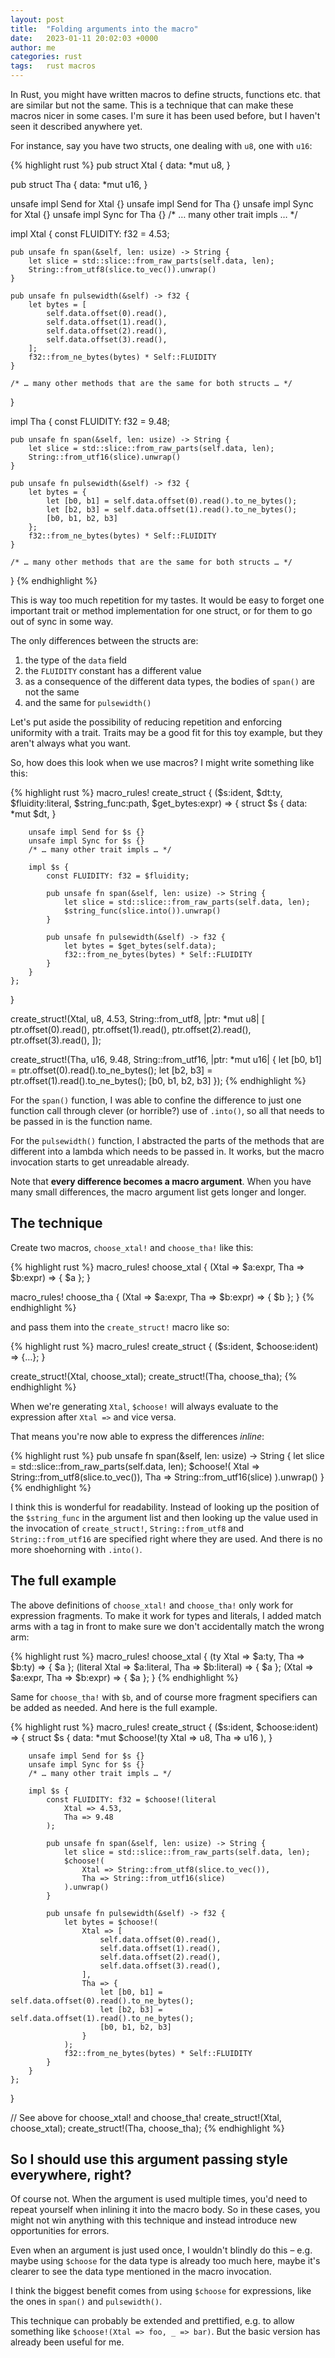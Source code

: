 ```yaml
---
layout: post
title:  "Folding arguments into the macro"
date:   2023-01-11 20:02:03 +0000
author: me
categories: rust
tags:   rust macros
---
```


In Rust, you might have written macros to define structs, functions etc. that are similar but not the same. This is a technique that can make these macros nicer in some cases. I'm sure it has been used before, but I haven't seen it described anywhere yet.

For instance, say you have two structs, one dealing with `u8`, one with `u16`:

{% highlight rust %}
pub struct Xtal {
    data: *mut u8,
}

pub struct Tha {
    data: *mut u16,
}

unsafe impl Send for Xtal {}
unsafe impl Send for Tha {}
unsafe impl Sync for Xtal {}
unsafe impl Sync for Tha {}
/* … many other trait impls … */

impl Xtal {
    const FLUIDITY: f32 = 4.53;
    
    pub unsafe fn span(&self, len: usize) -> String {
        let slice = std::slice::from_raw_parts(self.data, len);
        String::from_utf8(slice.to_vec()).unwrap()
    }

    pub unsafe fn pulsewidth(&self) -> f32 {
        let bytes = [
            self.data.offset(0).read(),
            self.data.offset(1).read(),
            self.data.offset(2).read(),
            self.data.offset(3).read(),
        ];
        f32::from_ne_bytes(bytes) * Self::FLUIDITY
    }

    /* … many other methods that are the same for both structs … */
}

impl Tha {
    const FLUIDITY: f32 = 9.48;
    
    pub unsafe fn span(&self, len: usize) -> String {
        let slice = std::slice::from_raw_parts(self.data, len);
        String::from_utf16(slice).unwrap()
    }

    pub unsafe fn pulsewidth(&self) -> f32 {
        let bytes = {
            let [b0, b1] = self.data.offset(0).read().to_ne_bytes();
            let [b2, b3] = self.data.offset(1).read().to_ne_bytes();
            [b0, b1, b2, b3]
        };
        f32::from_ne_bytes(bytes) * Self::FLUIDITY
    }

    /* … many other methods that are the same for both structs … */
}
{% endhighlight %}

This is way too much repetition for my tastes. It would be easy to forget one important trait or method implementation for one struct, or for them to go out of sync in some way.

The only differences between the structs are:
1. the type of the `data` field
2. the `FLUIDITY` constant has a different value
3. as a consequence of the different data types, the bodies of `span()` are not the same
4. and the same for `pulsewidth()`

Let's put aside the possibility of reducing repetition and enforcing uniformity with a trait. Traits may be a good fit for this toy example, but they aren't always what you want.

So, how does this look when we use macros? I might write something like this:

{% highlight rust %}
macro_rules! create_struct {
    ($s:ident, $dt:ty, $fluidity:literal, $string_func:path, $get_bytes:expr) => {
        struct $s {
            data: *mut $dt,
        }

        unsafe impl Send for $s {}
        unsafe impl Sync for $s {}
        /* … many other trait impls … */

        impl $s {
            const FLUIDITY: f32 = $fluidity;

            pub unsafe fn span(&self, len: usize) -> String {
                let slice = std::slice::from_raw_parts(self.data, len);
                $string_func(slice.into()).unwrap()
            }

            pub unsafe fn pulsewidth(&self) -> f32 {
                let bytes = $get_bytes(self.data);
                f32::from_ne_bytes(bytes) * Self::FLUIDITY
            }
        }
    };
}

create_struct!(Xtal, u8, 4.53, String::from_utf8, |ptr: *mut u8| [
    ptr.offset(0).read(),
    ptr.offset(1).read(),
    ptr.offset(2).read(),
    ptr.offset(3).read(),
]);

create_struct!(Tha, u16, 9.48, String::from_utf16, |ptr: *mut u16| {
    let [b0, b1] = ptr.offset(0).read().to_ne_bytes();
    let [b2, b3] = ptr.offset(1).read().to_ne_bytes();
    [b0, b1, b2, b3]
});
{% endhighlight %}

For the `span()` function, I was able to confine the difference to just one function call through clever (or horrible?) use of `.into()`, so all that needs to be passed in is the function name.

For the `pulsewidth()` function, I abstracted the parts of the methods that are different into a lambda which needs to be passed in. It works, but the macro invocation starts to get unreadable already.

Note that **every difference becomes a macro argument**. When you have many small differences, the macro argument list gets longer and longer.

## The technique

Create two macros, `choose_xtal!` and `choose_tha!` like this:

{% highlight rust %}
macro_rules! choose_xtal {
    (Xtal => $a:expr, Tha => $b:expr) => {
        $a
    };
}

macro_rules! choose_tha {
    (Xtal => $a:expr, Tha => $b:expr) => {
        $b
    };
}
{% endhighlight %}

and pass them into the `create_struct!` macro like so:

{% highlight rust %}
macro_rules! create_struct {
    ($s:ident, $choose:ident) => {…};
}

create_struct!(Xtal, choose_xtal);
create_struct!(Tha, choose_tha);
{% endhighlight %}

When we're generating `Xtal`, `$choose!` will always evaluate to the expression after `Xtal =>` and vice versa.

That means you're now able to express the differences *inline*:

{% highlight rust %}
pub unsafe fn span(&self, len: usize) -> String {
    let slice = std::slice::from_raw_parts(self.data, len);
    $choose!(
        Xtal => String::from_utf8(slice.to_vec()),
        Tha => String::from_utf16(slice)
    ).unwrap()
}
{% endhighlight %}

I think this is wonderful for readability. Instead of looking up the position of the `$string_func` in the argument list and then looking up the value used in the invocation of `create_struct!`, `String::from_utf8` and `String::from_utf16` are specified right where they are used. And there is no more shoehorning with `.into()`.

## The full example

The above definitions of `choose_xtal!` and `choose_tha!` only work for expression fragments. To make it work for types and literals, I added match arms with a tag in front to make sure we don't accidentally match the wrong arm:

{% highlight rust %}
macro_rules! choose_xtal {
    (ty Xtal => $a:ty, Tha => $b:ty) => {
        $a
    };
    (literal Xtal => $a:literal, Tha => $b:literal) => {
        $a
    };
    (Xtal => $a:expr, Tha => $b:expr) => {
        $a
    };
}
{% endhighlight %}

Same for `choose_tha!` with `$b`, and of course more fragment specifiers can be added as needed. And here is the full example.

{% highlight rust %}
macro_rules! create_struct {
    ($s:ident, $choose:ident) => {
        struct $s {
            data: *mut $choose!(ty
                Xtal => u8,
                Tha => u16
            ),
        }

        unsafe impl Send for $s {}
        unsafe impl Sync for $s {}
        /* … many other trait impls … */

        impl $s {
            const FLUIDITY: f32 = $choose!(literal
                Xtal => 4.53,
                Tha => 9.48
            );

            pub unsafe fn span(&self, len: usize) -> String {
                let slice = std::slice::from_raw_parts(self.data, len);
                $choose!(
                    Xtal => String::from_utf8(slice.to_vec()),
                    Tha => String::from_utf16(slice)
                ).unwrap()
            }

            pub unsafe fn pulsewidth(&self) -> f32 {
                let bytes = $choose!(
                    Xtal => [
                        self.data.offset(0).read(),
                        self.data.offset(1).read(),
                        self.data.offset(2).read(),
                        self.data.offset(3).read(),
                    ],
                    Tha => {
                        let [b0, b1] = self.data.offset(0).read().to_ne_bytes();
                        let [b2, b3] = self.data.offset(1).read().to_ne_bytes();
                        [b0, b1, b2, b3]
                    }
                );
                f32::from_ne_bytes(bytes) * Self::FLUIDITY
            }
        }
    };
}

// See above for choose_xtal! and choose_tha!
create_struct!(Xtal, choose_xtal);
create_struct!(Tha, choose_tha);
{% endhighlight %}



## So I should use this argument passing style everywhere, right?

Of course not. When the argument is used multiple times, you'd need to repeat yourself when inlining it into the macro body. So in these cases, you might not win anything with this technique and instead introduce new opportunities for errors.

Even when an argument is just used once, I wouldn't blindly do this – e.g. maybe using `$choose` for the data type is already too much here, maybe it's clearer to see the data type mentioned in the macro invocation.

I think the biggest benefit comes from using `$choose` for expressions, like the ones in `span()` and `pulsewidth()`.

This technique can probably be extended and prettified, e.g. to allow something like `$choose!(Xtal => foo, _ => bar)`. But the basic version has already been useful for me.
